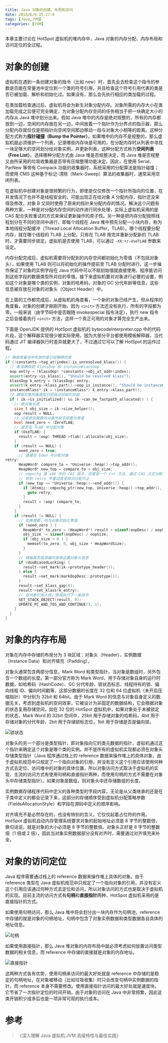 ```yaml
---
title: Java 对象的创建、布局和访问
date: 2018/6/9 15:27:0
tags: [Java,JVM]
categories: [JVM]
---
```


本章主要讨论在 HotSpot 虚拟机的堆内存中，Java 对象的内存分配、内存布局和访问定位的全过程。

<!--more-->

# 对象的创建
虚拟机在遇到一条创建对象的指令（比如 new）时，首先会去检查这个指令的参数是否能在常量池中定位到一个类的符号引用，并且检查这个符号引用代表的类是否已被加载、解析和初始化过。如果没有，那么会先执行相应的类加载的过程。

在类加载检查通过后，虚拟机将会为新生对象分配内存。对象所需的内存大小在类加载完成之后便可完全确定，为对象分配内存空间的任务相当于把一块确定大小的内存从 Java 堆中划分出来。假如 Java 堆中的内存是绝对规整的，所有的内存都放到一边，空闲的内存放在另一边，中间放着一个指针作为分界点的指示器，那么分配内存就仅仅是把指针向空闲空间那边移动一段与对象大小相等的距离。这种分配方式称为**指针碰撞（Bump the Pointer）**。如果堆中的内存不是规整的，那么虚拟机就必须维护一个列表，记录哪些内存块是可用的，在分配内存时从列表中寻找一块足够大的空间划分给对象实例，并更新列表，这种分配方式称为**空闲列表（Free List）**。选择哪种分配方式由 Java 堆是否规整决定，而 Java 堆是否规整又由所采用的垃圾收集器是否带有压缩整理功能决定。因此，在使用 Serial、ParNew 等带有 Compack 功能的收集器时，系统采用的分配算法是指针碰撞；而使用 CMS 这种基于标记-清除（Mark-Sweep）算法的收集器时，通常采用空闲列表。

在虚拟机中创建对象是很频繁的行为，即使是仅仅修改一个指针所指向的位置，在并发情况下也并不是线程安全的，可能出现正在给对象 A 分配内存，指针还没来得及修改，对象 B 又同时使用了原来的指针来分配内存的情况。解决这个问题有两种方案，一种是对分配内存空间的动作进行同步处理，实际上虚拟机采用的是 CAS 配合失败重试的方式来保证更新操作的原子性。另一种是把内存分配按照线程划分在不同的空间中进行，即每个线程在 Java 堆中预先分配一小块内存，称为本地线程分配缓冲（Thread Local Allocation Buffer，TLAB）。哪个线程要分配内存，就在哪个线程的 TLAB 上分配，只有在 TLAB 用完并重新分配新的 TLAB 时，才需要同步锁定。虚拟机是否使用 TLAB，可以通过 `-XX:+/-UseTLAB` 参数来设定。

内存分配完成后，虚拟机需要将分配到的内存空间都初始化为零值（不包括对象头），如果使用 TLAB 则可以将初始化的操作提前至 TLAB 分配时进行。这一步操作保证了对象的实例字段在 Java 代码中可以不赋初始值就直接使用，程序能访问到这些字段的数据类型所对应的零值。接下来虚拟机要对对象进行必要的设置，例如这个对象是哪个类的实例，对象的哈希码，对象的 GC 分代年龄等信息，这些信息被存放在对象的对象头（Object Header）中。

在上面的工作都完成后，从虚拟机的角度看，一个新的对象已经产生，但从程序的角度看，对象的创建才刚刚开始，因为 `<init>` 方法还没有执行，所有的字段都为零。一般来说（由字节码中是否跟随 invokespecial 指令决定），执行 new 指令之后会接着执行 `<init>` 方法，这样一个真正可用的对象才算完全生产出来。

下面是 OpenJDK 提供的 HotSpot 虚拟机的 bytecodeInterpreter.cpp 中的代码片段，这个解释器实现很少被实际使用，因为大部分平台都使用模板解释器，当代码通过 JIT 编译器执行时差异就更大了，不过通过它可以了解 HotSpot 的运作过程。

```cpp
// 确保常量池中存放的是已经解释的类
if (!constants->tag_at(index).is_unresolved_klass()) {
  // 断言确保是 klassOop 和 instanceKlassOop
  oop entry = (klassOop) *constants->obj_at_addr(index);
  assert(entry->is_klass(), "Should be resolved klass");
  klassOop k_entry = (klassOop) entry;
  assert(k_entry->klass_part()->oop_is_instance(), "Should be instanceKlass");
  instanceKlass* ik = (instanceKlass*) k_entry->klass_part();
  // 确保对象所属类型已经经过初始化阶段
  if ( ik->is_initialized() && ik->can_be_fastpath_allocated() ) {
    // 取对象长度
    size_t obj_size = ik->size_helper();
    oop result = NULL;
    // 记录是否需要将对象所有字段置为零值
    bool need_zero = !ZeroTLAB;
    // 是否在 TLAB 中分配对象
    if (UseTLAB) {
      result = (oop) THREAD->tlab().allocate(obj_size);
    }
    if (result == NULL) {
      need_zero = true;
      // 直接在 Eden 中分配对象
retry:
      HeapWord* compare_to = *Universe::heap()->top_addr();
      HeapWord* new_top = compare_to + obj_size;
      // cmpxchg 是 x86 中的 CAS 指令，这里是一个 C++ 方法，通过 CAS 方式分配空间，并发失败的话，
      // 转到 retry 中重试直至成功分配为止
      if (new_top <= *Universe::heap()->end_addr()) {
        if (Atomic::cmpxchg_ptr(new_top, Universe::heap()->top_addr(), compare_to) != compare_to) {
          goto retry;
        }
        result = (oop) compare_to;
      }
    }
    if (result != NULL) {
      // 如果需要，则为对象初始化零值
      if (need_zero ) {
        HeapWord* to_zero = (HeapWord*) result + sizeof(oopDesc) / oopSize;
        obj_size -= sizeof(oopDesc) / oopSize;
        if (obj_size > 0 ) {
          memset(to_zero, 0, obj_size * HeapWordSize);
        }
      }
      // 根据是否启用偏向锁来设置对象头信息
      if (UseBiasedLocking) {
        result->set_mark(ik->prototype_header());
      } else {
        result->set_mark(markOopDesc::prototype());
      }
      result->set_klass_gap(0);
      result->set_klass(k_entry);
      // 将对象引用入栈，继续执行下一条指令
      SET_STACK_OBJECT(result, 0);
      UPDATE_PC_AND_TOS_AND_CONTINUE(3, 1);
    }
  }
}
```

# 对象的内存布局
对象在内存中存储的布局分为 3 块区域：对象头（Header）、实例数据（Instance Data）和对齐填充（Padding）。

对象头通常包含两部分信息，Mark Word 和类型指针。当对象是数组时，另外包含一个数组的长度。第一部分官方称为 Mark Word，用于存储对象自身的运行时数据，如哈希码（HashCode）、GC 分代年龄、锁状态标志、线程持有的锁、偏向线程 ID、偏向时间戳等，这部分数据的长度在 32 位和 64 位虚拟机（未开启压缩指针）中分别为 32bit 和 64bit。由于 Mark Word 的信息与对象自身定义的数据无关，考虑到虚拟机的空间效率，它被设计为非固定的数据结构，它会根据对象的状态复用存储空间，如在 32 位的 HotSpot 虚拟机中，如果对象处于未被锁定的状态，Mark Word 的 32bit 空间中，25bit 用于存储对象的哈希码，4bit 用于存储对象的分代年龄，2bit 用于存储锁标志位，1bit 用于存储是否是偏向锁。

![锁状态](https://cdn.jsdelivr.net/gh/nekolr/image-hosting@202004171532/2020/04/17/ppa.png)

对象头的另一个部分是类型指针，即对象指向它的类元数据的指针，虚拟机通过这个指针来确定这个对象是哪个类的实例。并不是所有的虚拟机实现都必须在对象头存储类型指针（Java 程序通过栈上的 reference 数据来操作堆上的具体对象，由于虚拟机规范中只规定了一个指向对象的引用，并没有定义这个引用应该使用何种方式去定位、访问堆中的对象的具体位置，所以对象访问方式取决于虚拟机的实现，主流的访问方式有使用句柄和直接指针两种，而使用句柄的方式不需要在对象头中存储类型指针）。如果对象是数组，则对象头中还存储数组的长度。

实例数据存储程序代码中定义的各种类型的字段内容，无论是从父类继承的还是在子类中定义的都会记录下来，这部分的存储顺序受到虚拟机分配策略参数（FieldsAllocationStyle）和字段在源码中定义的顺序影响。

对齐填充不是必然存在的，也没有特别的含义，它仅仅起着占位符的作用。HotSpot 虚拟机自动内存管理系统要求对象的起始地址必须是 8 字节的整数倍，换句话说，就是对象的大小必须是 8 字节的整数倍。对象头正好是 8 字节的整数倍（1 倍或 2 倍），因此当对象实例数据部分没有对齐时，需要通过对齐填充来补全。  

# 对象的访问定位
Java 程序需要通过栈上的 reference 数据来操作堆上具体的对象。由于 reference 类型在 Java 虚拟机规范中只规定了一个指向对象的引用，并没有定义这个引用应该通过何种方式去定位和访问，所以对象访问的方式也是取决于虚拟机的实现。目前主流的访问方式有**句柄**和**直接指针**两种，HotSpot 虚拟机采用的是直接指针的方式。

如果使用句柄访问，那么 Java 堆中将会划分出一块内存作为句柄池，reference 中存储的就是对象的句柄地址，句柄中包含了对象实例数据和类型数据各自具体的地址信息。

![句柄](https://cdn.jsdelivr.net/gh/nekolr/image-hosting@202004171532/2020/04/17/4Vb.png)

如果使用直接指针，那么 Java 堆对象的内存布局中就必须考虑如何放置访问类型数据的相关信息，而 reference 中存储的直接就是对象的内存地址。

![直接指针](https://cdn.jsdelivr.net/gh/nekolr/image-hosting@202004171532/2020/04/17/qYz.png)

这两种方式各有优势，使用句柄来访问的最大好处就是 reference 中存储的是稳定的句柄地址，在对象被移动（比如垃圾收集）时只会改变句柄中实例数据的指针，而 reference 本身不需要修改。使用直接指针访问的最大好处就是速度块，它节省了一次指针定位的时间开销。由于对象的访问在 Java 中非常频繁，因此这类开销积少成多后也是一项非常可观的执行成本。

# 参考
> 《深入理解 Java 虚拟机:JVM 高级特性与最佳实践》